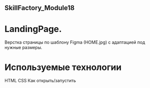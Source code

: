 ## SkillFactory_Module18

# LandingPage.
Верстка страницы по шаблону Figma (HOME.jpg) с адаптацией под нужные размеры. 

# Используемые технологии
HTML
CSS
Как открыть/запустить


